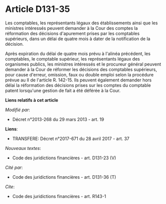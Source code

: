 # Article D131-35

Les comptables, les représentants légaux des établissements ainsi que les ministres intéressés peuvent demander à la Cour des
comptes la réformation des décisions d'apurement prises par les comptables supérieurs, dans un délai de quatre mois à dater
de la notification de la décision. 

Après expiration du délai de quatre mois prévu à l'alinéa précédent, les comptables, le comptable supérieur, les
représentants légaux des organismes publics, les ministres intéressés et le procureur général peuvent demander à la Cour de
réformer les décisions des comptables supérieurs, pour cause d'erreur, omission, faux ou double emploi selon la procédure
prévue au II de  l'article  R. 142-15. Ils peuvent également demander hors délai la réformation des décisions prises sur les
comptes du comptable patent lorsqu'une gestion de fait a été déférée à la Cour.

**Liens relatifs à cet article**

_Modifié par_:

  - Décret n°2013-268 du 29 mars 2013 - art. 19

**Liens**:

  - TRANSFERE: Décret n°2017-671 du 28 avril 2017 - art. 37

_Nouveaux textes_:

  - Code des juridictions financières - art. D131-23 (V)

_Cité par_:

  - Code des juridictions financières - art. D131-36 (T)

_Cite_:

  - Code des juridictions financières - art. R143-1

